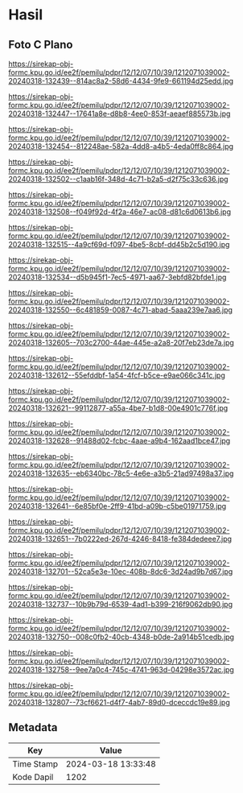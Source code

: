 # Hasil

## Foto C Plano

https://sirekap-obj-formc.kpu.go.id/ee2f/pemilu/pdpr/12/12/07/10/39/1212071039002-20240318-132439--814ac8a2-58d6-4434-9fe9-661194d25edd.jpg

https://sirekap-obj-formc.kpu.go.id/ee2f/pemilu/pdpr/12/12/07/10/39/1212071039002-20240318-132447--17641a8e-d8b8-4ee0-853f-aeaef885573b.jpg

https://sirekap-obj-formc.kpu.go.id/ee2f/pemilu/pdpr/12/12/07/10/39/1212071039002-20240318-132454--812248ae-582a-4dd8-a4b5-4eda0ff8c864.jpg

https://sirekap-obj-formc.kpu.go.id/ee2f/pemilu/pdpr/12/12/07/10/39/1212071039002-20240318-132502--c1aab16f-348d-4c71-b2a5-d2f75c33c636.jpg

https://sirekap-obj-formc.kpu.go.id/ee2f/pemilu/pdpr/12/12/07/10/39/1212071039002-20240318-132508--f049f92d-4f2a-46e7-ac08-d81c6d0613b6.jpg

https://sirekap-obj-formc.kpu.go.id/ee2f/pemilu/pdpr/12/12/07/10/39/1212071039002-20240318-132515--4a9cf69d-f097-4be5-8cbf-dd45b2c5d190.jpg

https://sirekap-obj-formc.kpu.go.id/ee2f/pemilu/pdpr/12/12/07/10/39/1212071039002-20240318-132534--d5b945f1-7ec5-4971-aa67-3ebfd82bfde1.jpg

https://sirekap-obj-formc.kpu.go.id/ee2f/pemilu/pdpr/12/12/07/10/39/1212071039002-20240318-132550--6c481859-0087-4c71-abad-5aaa239e7aa6.jpg

https://sirekap-obj-formc.kpu.go.id/ee2f/pemilu/pdpr/12/12/07/10/39/1212071039002-20240318-132605--703c2700-44ae-445e-a2a8-20f7eb23de7a.jpg

https://sirekap-obj-formc.kpu.go.id/ee2f/pemilu/pdpr/12/12/07/10/39/1212071039002-20240318-132612--55efddbf-1a54-4fcf-b5ce-e9ae066c341c.jpg

https://sirekap-obj-formc.kpu.go.id/ee2f/pemilu/pdpr/12/12/07/10/39/1212071039002-20240318-132621--99112877-a55a-4be7-b1d8-00e4901c776f.jpg

https://sirekap-obj-formc.kpu.go.id/ee2f/pemilu/pdpr/12/12/07/10/39/1212071039002-20240318-132628--91488d02-fcbc-4aae-a9b4-162aad1bce47.jpg

https://sirekap-obj-formc.kpu.go.id/ee2f/pemilu/pdpr/12/12/07/10/39/1212071039002-20240318-132635--eb6340bc-78c5-4e6e-a3b5-21ad97498a37.jpg

https://sirekap-obj-formc.kpu.go.id/ee2f/pemilu/pdpr/12/12/07/10/39/1212071039002-20240318-132641--6e85bf0e-2ff9-41bd-a09b-c5be01971759.jpg

https://sirekap-obj-formc.kpu.go.id/ee2f/pemilu/pdpr/12/12/07/10/39/1212071039002-20240318-132651--7b0222ed-267d-4246-8418-fe384dedeee7.jpg

https://sirekap-obj-formc.kpu.go.id/ee2f/pemilu/pdpr/12/12/07/10/39/1212071039002-20240318-132701--52ca5e3e-10ec-408b-8dc6-3d24ad9b7d67.jpg

https://sirekap-obj-formc.kpu.go.id/ee2f/pemilu/pdpr/12/12/07/10/39/1212071039002-20240318-132737--10b9b79d-6539-4ad1-b399-216f9062db90.jpg

https://sirekap-obj-formc.kpu.go.id/ee2f/pemilu/pdpr/12/12/07/10/39/1212071039002-20240318-132750--008c0fb2-40cb-4348-b0de-2a914b51cedb.jpg

https://sirekap-obj-formc.kpu.go.id/ee2f/pemilu/pdpr/12/12/07/10/39/1212071039002-20240318-132758--9ee7a0c4-745c-4741-963d-04298e3572ac.jpg

https://sirekap-obj-formc.kpu.go.id/ee2f/pemilu/pdpr/12/12/07/10/39/1212071039002-20240318-132807--73cf6621-d4f7-4ab7-89d0-dceccdc19e89.jpg


## Metadata

| Key        | Value               |
| ---------- | ------------------- |
| Time Stamp | 2024-03-18 13:33:48 |
| Kode Dapil | 1202                |



